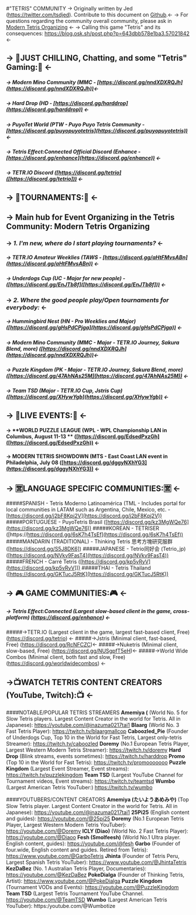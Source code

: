 #"TETRIS" COMMUNITY
 -> Originally written by Jed (https://twitter.com/tsdjed). Contribute to this document on [Github](https://github.com/Degura/Tetris-Community).<-
-> For questions regarding the community overall community, please ask in [Modern Tetris Organizing](https://discord.gg/sk8NxAJ7Ew) <-
-> Calling this game "Tetris" and its consequences: https://blog.osk.sh/post.php?p=643dbb578e1ba3.57021842 <-
## -> 🌊JUST CHILLING, Chatting, and some "Tetris" Gaming:🌊 <-
##### -> Modern Mino Community (MMC - [https://discord.gg/nndXDXRQJh](https://discord.gg/nndXDXRQJh))<-
##### -> **Hard Drop** (HD - [https://discord.gg/harddrop](https://discord.gg/harddrop)) <-
##### -> PuyoTet World (PTW - Puyo Puyo Tetris Community - [https://discord.gg/puyopuyotetris](https://discord.gg/puyopuyotetris)) <-
##### -> Tetris Effect:Connected Official Discord (Enhance - [https://discord.gg/enhance](https://discord.gg/enhance)) <-
##### -> **TETR․IO Discord ([https://discord.gg/tetrio]([https://discord.gg/tetrio]))** <-
## -> 🥊TOURNAMENTS:🥊 <-
## -> Main hub for Event Organizing in the Tetris Community: Modern Tetris Organizing
### -> *1. I'm new, where do I start playing tournaments?* <-
##### -> **TETR․IO Amateur Weeklies (TAWS - [https://discord.gg/aHtFMvsABn](https://discord.gg/aHtFMvsABn))** <- 
##### -> **Underdogs Cup** (UC - Major for new people) - ([https://discord.gg/EnJTb8f]([https://discord.gg/EnJTb8f])) <- 
### -> *2. Where the good people play/Open tournaments for everybody:* <-
##### -> **Hummingbird Nest (HN - Pro Weeklies and Major)** ([https://discord.gg/gHsPdCPjga](https://discord.gg/gHsPdCPjga)) <- 
##### -> **Modern Mino Community (MMC - Major - TETR․IO Journey, Sakura Blend, more)** ([https://discord.gg/nndXDXRQJh](https://discord.gg/nndXDXRQJh))<-
##### -> **Puzzle Kingdom** (PK - Major - TETR․IO Journey, Sakura Blend, more) ([https://discord.gg/47AhNAs25M](https://discord.gg/47AhNAs25M)) <-
##### -> **Team TSD** (Major - TETR․IO Cup, Jstris Cup) ([https://discord.gg/XHywYgb](https://discord.gg/XHywYgb)) <- 

## -> **🌸LIVE EVENTS:🌸** <- 
#### -> **WORLD PUZZLE LEAGUE (WPL - WPL Championship LAN in Columbus, August 11-13  ** ([https://discord.gg/EdsedPxzGh]([https://discord.gg/EdsedPxzGh)) <-
#### -> **MODERN TETRIS SHOWDOWN (MTS - East Coast LAN event in Philadelphia, July 08** ([https://discord.gg/dggyNXhYG3](https://discord.gg/dggyNXhYG3)) <-

## -> 🈺LANGUAGE SPECIFIC COMMUNITIES:🈺 <-
#####SPANISH - Tetris Moderno Latinoamérica (TML - Includes portal for local communities in LATAM such as Argentina, Chile, Mexico, etc.  - [https://discord.gg/j2bF8Kpj2V](https://discord.gg/j2bF8Kpj2V))
#####PORTUGUESE - PuyoTetris Brasil ([https://discord.gg/kz3MgWQe76](https://discord.gg/kz3MgWQe76))
#####KOREAN - TETRISER ([https://https://discord.gg/6sK7h4TsEf](https://discord.gg/6sK7h4TsEf))
#####MANDARIN (TRADITIONAL) - Thinking Tetris 思考方塊研究服群 ([https://discord.gg/S5J8DK6])
#####JAPANESE - Tetrio同好会 (Tetrio_jp) ([https://discord.gg/NVkv9FasT4](https://discord.gg/NVkv9FasT4))
#####FRENCH - Carré Tetris ([https://discord.gg/kp5vRyV](https://discord.gg/kp5vRyV]))
#####THAI - Tetris Thailand ([https://discord.gg/GKTucJ5RtK](https://discord.gg/GKTucJ5RtK))

## -> 🎮 GAME COMMUNITIES:🎮 <-
##### -> Tetris Effect:Connected (Largest slow-based client in the game, cross-platform) (https://discord.gg/enhance) <-
#####->TETR․IO (Largest client in the game, largest fast-based client, Free) (https://discord.gg/tetrio) <-
#####->Jstris (Minimal client, fast-based, Free) (https://discord.gg/RcNFCZC)<-
#####->Nuketris (Minimal client, slow-based, Free) (https://discord.gg/NUSgpfT5eH)<-
#####->World Wide Combos (Minimal client, both fast and slow, Free) (https://discord.gg/worldwidecombos) <-


## ->📺WATCH TETRIS CONTENT CREATORS (YouTube, Twitch):📺 <-
####NOTABLE/POPULAR TETRIS STREAMERS
**Amemiya (** (World No. 5 for Slow Tetris players. Largest Content Creator in the world for Tetris. All in Japanese): https://youtube.com/@inazuma0217tai1
**Blaarg** (World No. 3 Fast Tetris Player): https://twitch.tv/blaargmallcop
**Caboozled_Pie** (Founder of Underdogs Cup, Top 10 in the World for Fast Tetris, Largest only-tetris Streamer): https://twitch.tv/caboozled
**Doremy** (No.1 European Tetris Player, Largest Western Modern Tetris Streamer): https://twitch.tv/doremy
**Hard Drop** (Blink streams, events sometimes): https://twitch.tv/harddrop
**Promo** (Top 10 in the World for Fast Tetris): https://twitch.tv/promooooooo
**Puzzle Kingdom** (Largest Event Streamer, Event streams): https://twitch.tv/puzzlekingdom
**Team TSD** (Largest YouTube Channel for Tournament videos, Event streams): https://twitch.tv/teamtsd
**Wumbo** (Largest American Tetris YouTuber:) https://twitch.tv/wumbo

####YOUTUBERS/CONTENT CREATORS
**Amemiya (たいようあめみや)** (Top Slow Tetris player. Largest Content Creator in the world for Tetris. All in Japanese): https://youtube.com/@inazuma0217tai1
**25Pi25** (English content and guides): https://youtube.com/@25pi25
**Doremy** (No.1 European Tetris Player, Largest Western Modern Tetris YouTuber): https://youtube.com/@Doremy
**ICLY (Diao)** (World No. 2 Fast Tetris Player): https://youtube.com/@Diaoo
**Fesh (Smolfeesh)** (World No.1 Ultra player. English content, guides): https://youtube.com/@fesh
**Garbo** (Founder of four.wide, English content and guides. Retired from Tetris): https://www.youtube.com/@GarboTetris
**Jhinta** (Founder of Tetris Peru, Largest Spanish Tetris YouTuber): https://www.youtube.com/@JhintaTetris
**KezDaBez** (No. 1 Australian Tetris Player, Documentaries): https://youtube.com/@KezDaBez
**PokeDialga** (Founder of Thinking Tetris, Artist): https://www.youtube.com/@PokeDialga
**Puzzle Kingdom** (Tournament VODs and Events): https://youtube.com/@PuzzleKingdom
**Team TSD** (Largest Tetris Tournament YouTube Channel. https://youtube.com/@TeamTSD
**Wumbo** (Largest American Tetris YouTuber): https:/youtube.com/@Wumbotize